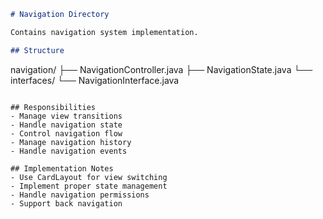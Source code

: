 ```markdown
# Navigation Directory

Contains navigation system implementation.

## Structure
```
navigation/
├── NavigationController.java
├── NavigationState.java
└── interfaces/
    └── NavigationInterface.java
```

## Responsibilities
- Manage view transitions
- Handle navigation state
- Control navigation flow
- Manage navigation history
- Handle navigation events

## Implementation Notes
- Use CardLayout for view switching
- Implement proper state management
- Handle navigation permissions
- Support back navigation
```